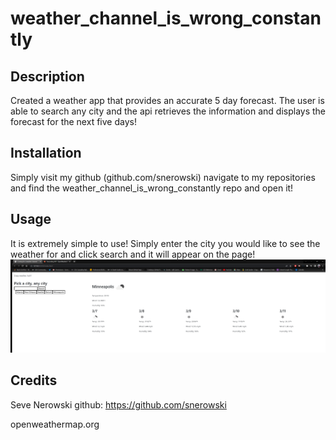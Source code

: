 # weather_channel_is_wrong_constantly

## Description
Created a weather app that provides an accurate 5 day forecast. The user is able to search any city and the api retrieves the information and displays the forecast for the next five days!

## Installation
Simply visit my github (github.com/snerowski) navigate to my repositories and find the weather_channel_is_wrong_constantly repo and open it!

## Usage 
It is extremely simple to use! Simply enter the city you would like to see the weather for and click search and it will appear on the page!
<img src="https://github.com/snerowski/weather_channel_is_wrong_constantly/blob/a53759cae0ff55aa6fa43777aa857c3b7ff4a6ef/Screenshot%20(32).png" alt="screenshot">

## Credits 
Seve Nerowski
github: https://github.com/snerowski 

openweathermap.org 